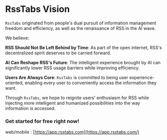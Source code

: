 # RssTabs Vision

`RssTabs` originated from people's dual pursuit of information management freedom and efficiency, as well as the renaissance of RSS in the AI wave.

We believe:

**RSS Should Not Be Left Behind by Time**: As part of the open internet, RSS's decentralized spirit deserves to be carried forward.

**AI Can Reshape RSS's Future**: The intelligent experience brought by AI can significantly lower RSS usage barriers while improving efficiency.

**Users Are Always Core**: `RssTabs` is committed to being user experience-oriented, enabling every user to conveniently access the information they want.

Through `RssTabs`, we hope to reignite users' enthusiasm for RSS while injecting more intelligent and humanized possibilities into the way information is accessed.

### Get started for free right now!
web/mobile : [https://app.rsstabs.com](https://app.rsstabs.com/)
